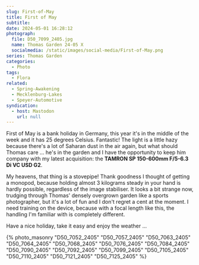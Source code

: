 ```yaml
---
slug: First-of-May
title: First of May
subtitle:
date: 2024-05-01 16:28:12
photograph:
  file: D50_7099_2405.jpg
  name: Thomas Garden 24-05 X
  socialmedia: /static/images/social-media/First-of-May.png
series: Thomas Garden
categories:
  - Photo
tags:
  - Flora
related:
  - Spring-Awakening
  - Mecklenburg-Lakes
  - Speyer-Automotive
syndication:
  - host: Mastodon
    url: null
---
```


First of May is a bank holiday in Germany, this year it's in the middle of the week and it has 25 degrees Celsius. Fantastic! The light is a little hazy because there's a lot of Saharan dust in the air again, but what should Thomas care ... he's in the garden and I have the opportunity to keep him company with my latest acquisition: the **TAMRON SP 150-600mm F/5-6.3 Di VC USD G2**.

My heavens, that thing is a stovepipe! Thank goodness I thought of getting a monopod, because holding almost 3 kilograms steady in your hand is hardly possible, regardless of the image stabiliser. It looks a bit strange now, trudging through Thomas' densely overgrown garden like a sports photographer, but it's a lot of fun and I don't regret a cent at the moment. I need training on the device, because with a focal length like this, the handling I'm familiar with is completely different.

Have a nice holiday, take it easy and enjoy the weather ...
 
<!-- more -->

{% photo_masonry
  "D50_7052_2405"
  "D50_7057_2405"
  "D50_7063_2405"
  "D50_7064_2405"
  "D50_7068_2405"
  "D50_7076_2405"
  "D50_7084_2405"
  "D50_7090_2405"
  "D50_7092_2405"
  "D50_7099_2405"
  "D50_7105_2405"
  "D50_7110_2405"
  "D50_7121_2405"
  "D50_7125_2405"
%}
